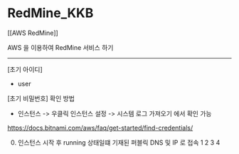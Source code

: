 # RedMine_KKB


[[AWS RedMine]]


AWS 을 이용하여 RedMine 서비스 하기


---------------------------------

[초기 아이디]
- user

[초기 비밀번호] 확인 방법
- 인스턴스 -> 우클릭 인스턴스 설정 -> 시스템 로그 가져오기 에서 확인 가능


https://docs.bitnami.com/aws/faq/get-started/find-credentials/


0. 인스턴스 시작 후 running 상태일떄 기재된 퍼블릭 DNS 및 IP 로 접속
1
2
3
4

